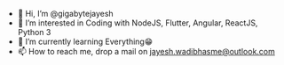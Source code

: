 - 👋 Hi, I’m @gigabytejayesh
- 👀 I’m interested in Coding with NodeJS, Flutter, Angular, ReactJS, Python 3
- 🌱 I’m currently learning Everything😁
- 📫 How to reach me, drop a mail on jayesh.wadibhasme@outlook.com

<!---
gigabytejayesh/gigabytejayesh is a ✨ special ✨ repository because its `README.md` (this file) appears on your GitHub profile.
You can click the Preview link to take a look at your changes.
--->
